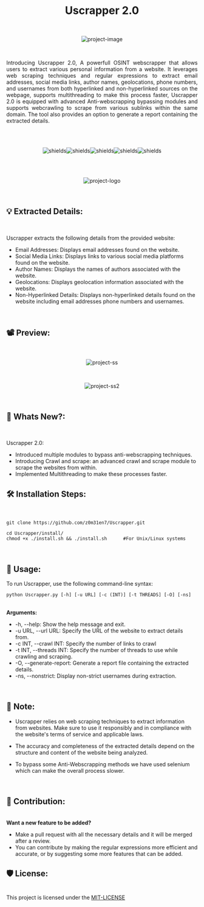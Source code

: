 <h1 align="center" id="title">Uscrapper 2.0</h1><br>

<p align="center"><img src="https://socialify.git.ci/z0m31en7/Uscrapper/image?font=Source%20Code%20Pro&amp;name=1&amp;owner=1&amp;pattern=Plus&amp;theme=Dark" alt="project-image"></p><br>

<p id="description" align="justify">Introducing Uscrapper 2.0,  A powerfull OSINT webscrapper that allows users to extract various personal information from a website. It leverages web scraping techniques and regular expressions to extract email addresses, social media links, author names, geolocations, phone numbers, and usernames from both hyperlinked and non-hyperlinked sources on the webpage, supports multithreading to make this process faster, Uscrapper 2.0 is equipped with advanced Anti-webscrapping bypassing modules and supports webcrawling to scrape from various sublinks within the same domain. The tool also provides an option to generate a report containing the extracted details. </p><br><br>

<p align="center"><img src="https://img.shields.io/badge/Linux-FCC624?style=for-the-badge&amp;logo=linux&amp;logoColor=black" alt="shields"><img src="https://img.shields.io/badge/tmux-1BB91F?style=for-the-badge&amp;logo=tmux&amp;logoColor=white" alt="shields"><img src="https://img.shields.io/badge/windows%20terminal-4D4D4D?style=for-the-badge&amp;logo=windows%20terminal&amp;logoColor=white" alt="shields"><img src="https://img.shields.io/badge/iTerm2-000000?style=for-the-badge&amp;logo=iterm2&amp;logoColor=white" alt="shields"><img src="https://img.shields.io/badge/Python-3776AB?style=for-the-badge&amp;logo=python&amp;logoColor=white" alt="shields"></p><br><br>

<p align="center"><img src="https://lh3.googleusercontent.com/drive-viewer/AITFw-yL2zYKX1yEZPYLPK5brCOz_jSMLH1ilEPi7jeSAv0XUIbkf4ardW0pflUV7ltxpqppYrmdOt5NWf24PjpgqxkE1zBl=s1600" alt="project-logo"></p><br>
  
<h2>💡 Extracted Details:</h2><br>

Uscrapper extracts the following details from the provided website:

*   Email Addresses: Displays email addresses found on the website.
*   Social Media Links: Displays links to various social media platforms found on the website.
*   Author Names: Displays the names of authors associated with the website.
*   Geolocations: Displays geolocation information associated with the website.
*   Non-Hyperlinked Details: Displays non-hyperlinked details found on the website including email addresses phone numbers and usernames.

<br><h2>📽 Preview:</h2><br>

<p align="center"><img src="https://lh3.googleusercontent.com/drive-viewer/AITFw-y-7PS48iC0sU2HPSjlBanpM4RPKJn3GGmmnFYmqZ5PqLyLvO4aefDzqITpO52fPwY5FH8y4stik_yYVW_RzsnlipDUxg=s2560" alt="project-ss"></p><br>
<p align="center"><img src="https://lh3.googleusercontent.com/drive-viewer/AITFw-x6V0zw3mgqnBcvKlWRLYvNQvjusTk-nvLeXCp3GmECsYLeibxnSCFJtqYt50OG1YVwPU22T1Q6FXRGdTBRe2mh4ne8Kw=s1600" alt="project-ss2"></p>

<br><h2>🤩 Whats New?:</h2><br>

Uscrapper 2.0:

*   Introduced multiple modules to bypass anti-webscrapping techniques.
*   Introducing Crawl and scrape: an advanced crawl and scrape module to scrape the websites from within.
*   Implemented Multithreading to make these processes faster. 

<h2>🛠️ Installation Steps:</h2><br>

```
git clone https://github.com/z0m31en7/Uscrapper.git
```
```
cd Uscrapper/install/ 
chmod +x ./install.sh && ./install.sh      #For Unix/Linux systems
```

<br><h2>🔮 Usage:</h2>

<p>To run Uscrapper, use the following command-line syntax:</p>

```
python Uscrapper.py [-h] [-u URL] [-c (INT)] [-t THREADS] [-O] [-ns]
```
<br><b>Arguments:</b>

* -h, --help: Show the help message and exit.
* -u URL, --url URL: Specify the URL of the website to extract details from.
* -c INT, --crawl INT: Specify the number of links to crawl
* -t INT, --threads INT: Specify the number of threads to use while crawling and scraping.
* -O, --generate-report: Generate a report file containing the extracted details.
* -ns, --nonstrict: Display non-strict usernames during extraction.

<br><h2>📜 Note:</h2>
* Uscrapper relies on web scraping techniques to extract information from websites. Make sure to use it responsibly and in compliance with the website's terms of service and applicable laws.

* The accuracy and completeness of the extracted details depend on the structure and content of the website being analyzed.

* To bypass some Anti-Webscrapping methods we have used selenium which can make the overall process slower.

<br><h2>💌 Contribution:</h2><br>
<b>Want a new feature to be added?</b><br>
* Make a pull request with all the necessary details and it will be merged after a review.
* You can contribute by making the regular expressions more efficient and accurate, or by suggesting some more features that can be added.

<h2>🛡️ License:</h2><br>
This project is licensed under the <a href="https://github.com/z0m31en7/Uscrapper/blob/main/LICENSE">MIT-LICENSE</a><br><br>
